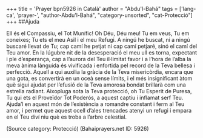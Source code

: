 +++
title = 'Prayer bpn5926 in Català'
author = "Abdu'l-Bahá"
tags = ['lang-ca', 'prayer-', "author-Abdu'l-Bahá", "category-unsorted", "cat-Protecció"]
+++
##Ajuda

Ell és el Compassiu, el Tot Munífic! Oh Déu, Déu meu! Tu em veus, Tu em coneixes; Tu ets el meu Asil i el meu Refugi. A ningú he buscat, ni a ningú buscaré llevat de Tu; cap camí he petjat ni cap camí petjaré, sinó el camí del Teu amor. En la lúgubre nit de la desesperació el meu ull es torna, expectant i ple d’esperança, cap a l’aurora del Teu il·limitat favor i a l’hora de l’alba la meva ànima lànguida és vivificada i enfortida pel record de la Teva bellesa i perfecció. Aquell a qui auxilia la gràcia de la Teva misericòrdia, encara que una gota, es convertirà en un oceà sense límits, i el més insignificant àtom què sigui ajudat per l’efusió de la Teva amorosa bondat brillarà com una estrella radiant.
Aixopluga sota la Teva protecció, oh Tu Esperit de Puresa, Tu qui ets el Proveïdor Tot Poderós, a aquest captiu i inflamat serf Teu. Ajuda’l en aquest món de l’existència a romandre constant i ferm al Teu amor, i permet que aquest ocell d’ales trencades atenyi un refugi i empara en el Teu diví niu què es troba a l’arbre celestial.

(Source category: Protecció)
(Bahaiprayers.net ID: 5926)
